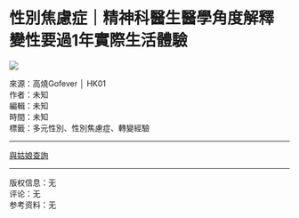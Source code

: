 # 性別焦慮症｜精神科醫生醫學角度解釋　變性要過1年實際生活體驗

![](https://www.facebook.com/tr?id=316662166553279&ev=PageView&noscript=1)

來源：高燒Gofever │ HK01  
作者：未知  
編輯：未知  
時間：未知  
標籤：多元性別、性別焦慮症、轉變經驗  

---  

[與姑娘查詢](https://wa.me/65126228)

---  

版权信息：无  
评论：无  
参考资料：无  
<!-- tcd_original_link https://www.healthymindhk.com/post/%E3%80%90%E9%AB%98%E7%87%92gofever-hk01-%E3%80%91%E6%80%A7%E5%88%A5%E7%84%A6%E6%85%AE%E7%97%87-%E7%B2%BE%E7%A5%9E%E7%A7%91%E9%86%AB%E7%94%9F%E9%86%AB%E5%AD%B8%E8%A7%92%E5%BA%A6%E8%A7%A3%E9%87%8B-%E8%AE%8A%E6%80%A7%E8%A6%81%E9%81%8E1%E5%B9%B4%E5%AF%A6%E9%9A%9B%E7%94%9F%E6%B4%BB%E9%AB%94%E9%A9%97 -->
